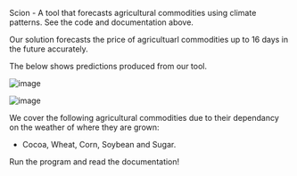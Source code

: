 Scion - A tool that forecasts agricultural commodities using climate patterns. 
See the code and documentation above.

Our solution forecasts the price of agricultuarl commodities up to 16 days in the future accurately.

The below shows predictions produced from our tool.


![image](https://github.com/user-attachments/assets/99aad53c-6a9d-4fc9-ae36-bd4c974b690c)

![image](https://github.com/user-attachments/assets/3975167f-9f48-4310-a29a-0bf776c06f51)


We cover the following agricultural commodities due to their dependancy on the weather of where they are grown:
- Cocoa, Wheat, Corn, Soybean and Sugar.

Run the program and read the documentation!
